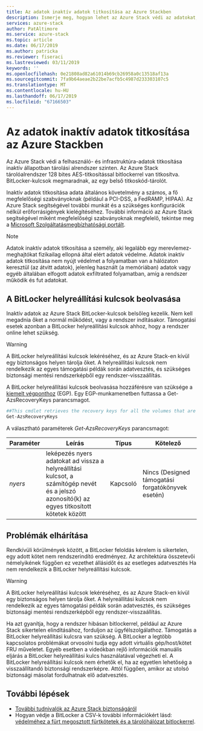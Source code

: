 ```yaml
---
title: Az adatok inaktív adatok titkosítása az Azure Stackben
description: Ismerje meg, hogyan lehet az Azure Stack védi az adatokat, a titkosítás inaktív állapotban
services: azure-stack
author: PatAltimore
ms.service: azure-stack
ms.topic: article
ms.date: 06/17/2019
ms.author: patricka
ms.reviewer: fiseraci
ms.lastreviewed: 03/11/2019
keywords: ''
ms.openlocfilehash: 0e21808ad82a61014b69cb26958a0c13518af13a
ms.sourcegitcommit: 7fa9b64aeae2b22be7acfb5c4987d233303107c5
ms.translationtype: MT
ms.contentlocale: hu-HU
ms.lasthandoff: 06/17/2019
ms.locfileid: "67166503"
---
```

# <a name="data-at-rest-encryption-in-azure-stack"></a>Az adatok inaktív adatok titkosítása az Azure Stackben

Az Azure Stack védi a felhasználó- és infrastruktúra-adatok titkosítása inaktív állapotban tárolási alrendszer szinten. Az Azure Stack tárolóalrendszer 128 bites AES-titkosítással bitlockerrel van titkosítva. BitLocker-kulcsok megmaradnak, az egy belső titkoskód-tárolót.

Inaktív adatok titkosítása adata általános követelmény a számos, a fő megfelelőségi szabványoknak (például a PCI-DSS, a FedRAMP, HIPAA). Az Azure Stack segítségével további munkát és a szükséges konfigurációk nélkül erőforrásigények kielégítéséhez. További információ az Azure Stack segítségével miként megfelelőségi szabványoknak megfelelő, tekintse meg a [Microsoft Szolgáltatásmegbízhatósági portált](https://aka.ms/AzureStackCompliance).

> [!NOTE]
> Adatok inaktív adatok titkosítása a személy, aki legalább egy merevlemez-meghajtókat fizikailag ellopná által elért adatok védelme. Adatok inaktív adatok titkosítása nem nyújt védelmet a folyamatban van a hálózaton keresztül (az átvitt adatok), jelenleg használt (a memóriában) adatok vagy egyéb általában elfogott adatok exfiltrated folyamatban, amíg a rendszer működik és fut adatokat.

## <a name="retrieving-bitlocker-recovery-keys"></a>A BitLocker helyreállítási kulcsok beolvasása

Inaktív adatok az Azure Stack BitLocker-kulcsok belsőleg kezelik. Nem kell megadnia őket a normál működést, vagy a rendszer indításakor. Támogatási esetek azonban a BitLocker helyreállítási kulcsok ahhoz, hogy a rendszer online lehet szükség.  

> [!WARNING]
> A BitLocker helyreállítási kulcsok lekéréséhez, és az Azure Stack-en kívül egy biztonságos helyen tárolja őket. A helyreállítási kulcsok nem rendelkezik az egyes támogatási példák során adatvesztés, és szükséges biztonsági mentési rendszerképből egy rendszer-visszaállítás.

A BitLocker helyreállítási kulcsok beolvasása hozzáférésre van szüksége a [kiemelt végponthoz](azure-stack-privileged-endpoint.md) (EGP). Egy EGP-munkamenetben futtassa a Get-AzsRecoveryKeys parancsmagot.

```powershell
##This cmdlet retrieves the recovery keys for all the volumes that are encrypted with BitLocker.
Get-AzsRecoveryKeys
```

A választható paraméterek *Get-AzsRecoveryKeys* parancsmagot:

| Paraméter | Leírás | Típus | Kötelező |
|---------|---------|---------|---------|
|*nyers* | leképezés nyers adatokat ad vissza a helyreállítási kulcsot, a számítógép nevét és a jelszó azonosító(k) az egyes titkosított kötetek között  | Kapcsoló | Nincs (Designed támogatási forgatókönyvek esetén)|

## <a name="troubleshoot-issues"></a>Problémák elhárítása

Rendkívüli körülmények között, a BitLocker feloldás kérelem is sikertelen, egy adott kötet nem rendszerindító eredményez. Az architektúra összetevői némelyikének függően ez vezethet állásidőt és az esetleges adatvesztés Ha nem rendelkezik a BitLocker helyreállítási kulcsok.

> [!WARNING]
> A BitLocker helyreállítási kulcsok lekéréséhez, és az Azure Stack-en kívül egy biztonságos helyen tárolja őket. A helyreállítási kulcsok nem rendelkezik az egyes támogatási példák során adatvesztés, és szükséges biztonsági mentési rendszerképből egy rendszer-visszaállítás.

Ha azt gyanítja, hogy a rendszer hibásan bitlockerrel, például az Azure Stack sikertelen elindításához, forduljon az ügyfélszolgálathoz. Támogatás a BitLocker helyreállítási kulcsra van szükség. A BitLocker a legtöbb kapcsolatos problémákat orvosolni tudja egy adott virtuális gép/host/kötet FRU műveletet. Egyéb esetben a videókban rejlő információk manuális eljárás a BitLocker helyreállítási kulcs használatával végezheti el. A BitLocker helyreállítási kulcsok nem érhetők el, ha az egyetlen lehetőség a visszaállítandó biztonsági rendszerképre. Attól függően, amikor az utolsó biztonsági másolat fordulhatnak elő adatvesztés.

## <a name="next-steps"></a>További lépések

- [További tudnivalók az Azure Stack biztonságáról](azure-stack-security-foundations.md)
- Hogyan védje a BitLocker a CSV-k további információkért lásd: [védelméhez a fürt megosztott fürtkötetek és a tárolóhálózat bitlockerrel](https://docs.microsoft.com/windows/security/information-protection/bitlocker/protecting-cluster-shared-volumes-and-storage-area-networks-with-bitlocker).